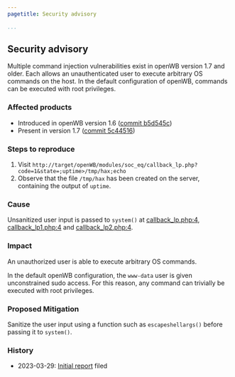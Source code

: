 ```yaml
---
pagetitle: Security advisory

...
```


## Security advisory

Multiple command injection vulnerabilities exist in openWB version 1.7 and older. Each allows an unauthenticated user to execute arbitrary OS commands on the host. In the default configuration of openWB, commands can be executed with root privileges.

### Affected products

- Introduced in openWB version 1.6 ([commit b5d545c](https://github.com/snaptec/openWB/commit/b5d545c81d78d1adee51e93664532d198a3b15d8))
- Present in version 1.7 ([commit 5c44516](https://github.com/snaptec/openWB/commit/5c445160403d80351ff3f7eed52fdef9662d8c6e))

### Steps to reproduce

1. Visit `http://target/openWB/modules/soc_eq/callback_lp.php?code=1&state=;uptime>/tmp/hax;echo`
2. Observe that the file `/tmp/hax` has been created on the server, containing the output of `uptime`.


### Cause

Unsanitized user input is passed to `system()` at [callback_lp.php:4](https://github.com/snaptec/openWB/blob/5c445160403d80351ff3f7eed52fdef9662d8c6e/modules/soc_eq/callback_lp.php#L4), [callback_lp1.php:4](https://github.com/snaptec/openWB/blob/5c445160403d80351ff3f7eed52fdef9662d8c6e/modules/soc_eq/callback_lp1.php#L4) and [callback_lp2.php:4](https://github.com/snaptec/openWB/blob/5c445160403d80351ff3f7eed52fdef9662d8c6e/modules/soc_eq/callback_lp2.php#L4).

### Impact

An unauthorized user is able to execute arbitrary OS commands.

In the default openWB configuration, the `www-data` user is given unconstrained sudo access. For this reason, any command can trivially be executed with root privileges.

### Proposed Mitigation

Sanitize the user input using a function such as `escapeshellargs()` before passing it to `system()`.

### History
- 2023-03-29: [Initial report](https://github.com/snaptec/openWB/issues/2672) filed
